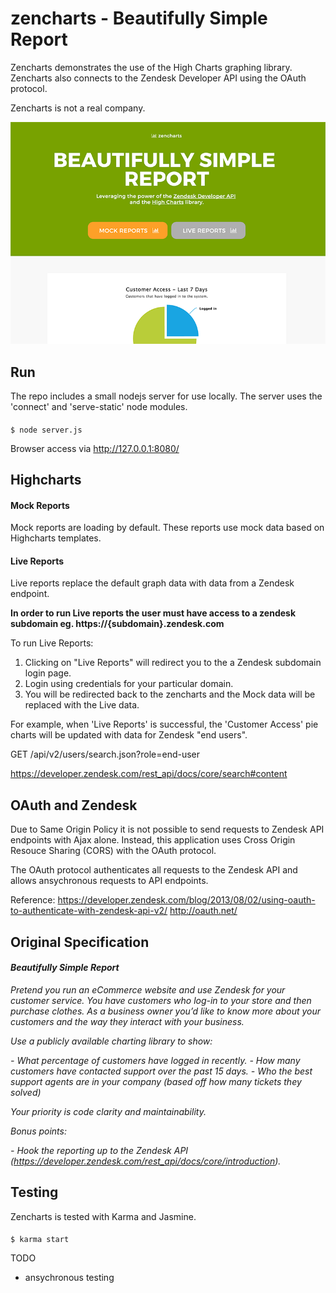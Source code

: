 # zencharts - Beautifully Simple Report

Zencharts demonstrates the use of the High Charts graphing library. Zencharts also connects to the Zendesk Developer API using the OAuth protocol.

Zencharts is not a real company.

![Alt text](/images/zencharts-screenshot.png?raw=true "zencharts")

## Run

The repo includes a small nodejs server for use locally. The server uses the 'connect' and 'serve-static' node modules. 

#### 
    $ node server.js

Browser access via http://127.0.0.1:8080/

## Highcharts

#### Mock Reports

Mock reports are loading by default. These reports use mock data based on Highcharts templates.

#### Live Reports

Live reports replace the default graph data with data from a Zendesk endpoint. 

**In order to run Live reports the user must have access to a zendesk subdomain eg. https://{subdomain}.zendesk.com**

To run Live Reports:

1. Clicking on "Live Reports" will redirect you to the a Zendesk subdomain login page.
2. Login using credentials for your particular domain.
3. You will be redirected back to the zencharts and the Mock data will be replaced with the Live data.

For example, when 'Live Reports' is successful, the 'Customer Access' pie charts will be updated with data for Zendesk "end users".

GET /api/v2/users/search.json?role=end-user

https://developer.zendesk.com/rest_api/docs/core/search#content

## OAuth and Zendesk

Due to Same Origin Policy it is not possible to send requests to Zendesk API endpoints with Ajax alone. Instead, this application uses Cross Origin Resouce Sharing (CORS) with the OAuth protocol.

The OAuth protocol authenticates all requests to the Zendesk API and allows ansychronous requests to API endpoints.

Reference:
https://developer.zendesk.com/blog/2013/08/02/using-oauth-to-authenticate-with-zendesk-api-v2/
http://oauth.net/


## Original Specification

#### _Beautifully Simple Report_

_Pretend you run an eCommerce website and use Zendesk for your customer service.
You have customers who log-in to your store and then purchase clothes. 
As a business owner you’d like to know more about your customers and the way they interact with your business._

_Use a publicly available charting library to show:_

_- What percentage of customers have logged in recently._
_- How many customers have contacted support over the past 15 days._
_- Who the best support agents are in your company (based off how many tickets they solved)_

_Your priority is code clarity and maintainability._

_Bonus points:_

_- Hook the reporting up to the Zendesk API (https://developer.zendesk.com/rest_api/docs/core/introduction)._


## Testing

Zencharts is tested with Karma and Jasmine.

#### 
    $ karma start

TODO
- ansychronous testing
